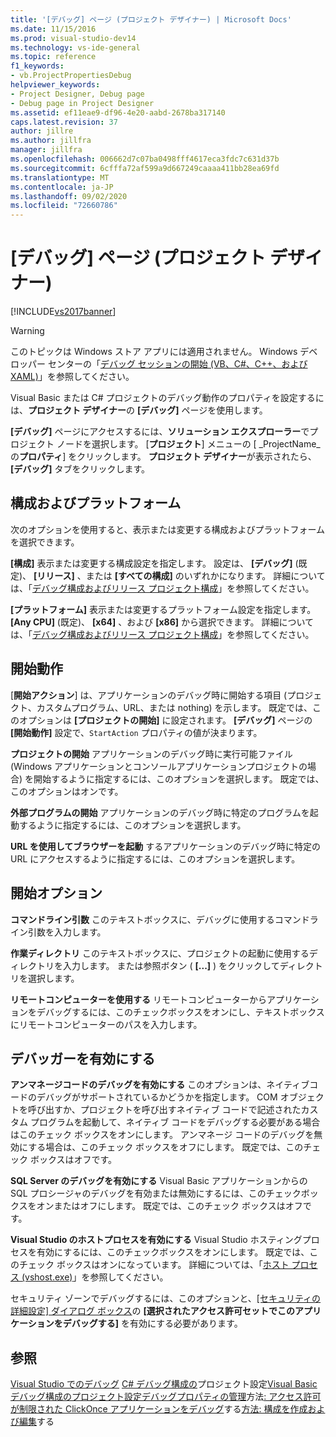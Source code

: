 ```yaml
---
title: '[デバッグ] ページ (プロジェクト デザイナー) | Microsoft Docs'
ms.date: 11/15/2016
ms.prod: visual-studio-dev14
ms.technology: vs-ide-general
ms.topic: reference
f1_keywords:
- vb.ProjectPropertiesDebug
helpviewer_keywords:
- Project Designer, Debug page
- Debug page in Project Designer
ms.assetid: ef11eae9-df96-4e20-aabd-2678ba317140
caps.latest.revision: 37
author: jillre
ms.author: jillfra
manager: jillfra
ms.openlocfilehash: 006662d7c07ba0498fff4617eca3fdc7c631d37b
ms.sourcegitcommit: 6cfffa72af599a9d667249caaaa411bb28ea69fd
ms.translationtype: MT
ms.contentlocale: ja-JP
ms.lasthandoff: 09/02/2020
ms.locfileid: "72660786"
---
```

# <a name="debug-page-project-designer"></a>[デバッグ] ページ (プロジェクト デザイナー)
[!INCLUDE[vs2017banner](../../includes/vs2017banner.md)]

> [!WARNING]
> このトピックは Windows ストア アプリには適用されません。 Windows デベロッパー センターの「[デバッグ セッションの開始 (VB、C#、C++、および XAML)](../../debugger/start-a-debugging-session-for-a-store-app-in-visual-studio-vb-csharp-cpp-and-xaml.md)」を参照してください。

 Visual Basic または C# プロジェクトのデバッグ動作のプロパティを設定するには、**プロジェクト デザイナー**の **[デバッグ]** ページを使用します。

 **[デバッグ]** ページにアクセスするには、**ソリューション エクスプローラー**でプロジェクト ノードを選択します。 [**プロジェクト**] メニューの [ _ProjectName_の**プロパティ**] をクリックします。 **プロジェクト デザイナー**が表示されたら、 **[デバッグ]** タブをクリックします。

## <a name="configuration-and-platform"></a>構成およびプラットフォーム
 次のオプションを使用すると、表示または変更する構成およびプラットフォームを選択できます。

 **[構成]** 表示または変更する構成設定を指定します。 設定は、 **[デバッグ]** (既定)、 **[リリース]** 、または **[すべての構成]** のいずれかになります。 詳細については、「[デバッグ構成およびリリース プロジェクト構成](https://msdn.microsoft.com/0440b300-0614-4511-901a-105b771b236e)」を参照してください。

 **[プラットフォーム]** 表示または変更するプラットフォーム設定を指定します。 **[Any CPU]** (既定)、 **[x64]** 、および **[x86]** から選択できます。 詳細については、「[デバッグ構成およびリリース プロジェクト構成](https://msdn.microsoft.com/0440b300-0614-4511-901a-105b771b236e)」を参照してください。

## <a name="start-action"></a>開始動作
 [**開始アクション**] は、アプリケーションのデバッグ時に開始する項目 (プロジェクト、カスタムプログラム、URL、または nothing) を示します。 既定では、このオプションは **[プロジェクトの開始]** に設定されます。 **[デバッグ]** ページの **[開始動作]** 設定で、`StartAction` プロパティの値が決まります。

 **プロジェクトの開始** アプリケーションのデバッグ時に実行可能ファイル (Windows アプリケーションとコンソールアプリケーションプロジェクトの場合) を開始するように指定するには、このオプションを選択します。 既定では、このオプションはオンです。

 **外部プログラムの開始** アプリケーションのデバッグ時に特定のプログラムを起動するように指定するには、このオプションを選択します。

 **URL を使用してブラウザーを起動** するアプリケーションのデバッグ時に特定の URL にアクセスするように指定するには、このオプションを選択します。

## <a name="start-options"></a>開始オプション
 **コマンドライン引数** このテキストボックスに、デバッグに使用するコマンドライン引数を入力します。

 **作業ディレクトリ** このテキストボックスに、プロジェクトの起動に使用するディレクトリを入力します。 または参照ボタン ( **[...]** ) をクリックしてディレクトリを選択します。

 **リモートコンピューターを使用する** リモートコンピューターからアプリケーションをデバッグするには、このチェックボックスをオンにし、テキストボックスにリモートコンピューターのパスを入力します。

## <a name="enable-debuggers"></a>デバッガーを有効にする
 **アンマネージコードのデバッグを有効にする** このオプションは、ネイティブコードのデバッグがサポートされているかどうかを指定します。 COM オブジェクトを呼び出すか、プロジェクトを呼び出すネイティブ コードで記述されたカスタム プログラムを起動して、ネイティブ コードをデバッグする必要がある場合はこのチェック ボックスをオンにします。 アンマネージ コードのデバッグを無効にする場合は、このチェック ボックスをオフにします。 既定では、このチェック ボックスはオフです。

 **SQL Server のデバッグを有効にする** Visual Basic アプリケーションからの SQL プロシージャのデバッグを有効または無効にするには、このチェックボックスをオンまたはオフにします。 既定では、このチェック ボックスはオフです。

 **Visual Studio のホストプロセスを有効にする** Visual Studio ホスティングプロセスを有効にするには、このチェックボックスをオンにします。 既定では、このチェック ボックスはオンになっています。 詳細については、「[ホスト プロセス (vshost.exe)](../../ide/hosting-process-vshost-exe.md)」を参照してください。

 セキュリティ ゾーンでデバッグするには、このオプションと、[[セキュリティの詳細設定] ダイアログ ボックス](../../ide/reference/advanced-security-settings-dialog-box.md)の **[選択されたアクセス許可セットでこのアプリケーションをデバッグする]** を有効にする必要があります。

## <a name="see-also"></a>参照
 [Visual Studio でのデバッグ](../../debugger/debugging-in-visual-studio.md) [C# デバッグ構成の](../../debugger/project-settings-for-csharp-debug-configurations.md)プロジェクト設定[Visual Basic デバッグ構成のプロジェクト設定デバッグプロパティの](../../debugger/project-settings-for-a-visual-basic-debug-configuration.md)[管理](https://msdn.microsoft.com/92474d16-e7fe-4fac-9287-6bd6b3a7eb68)方法[: アクセス許可が制限された ClickOnce アプリケーションをデバッグ](../../deployment/how-to-debug-a-clickonce-application-with-restricted-permissions.md)する[方法: 構成を作成および編集](../../ide/how-to-create-and-edit-configurations.md)する
